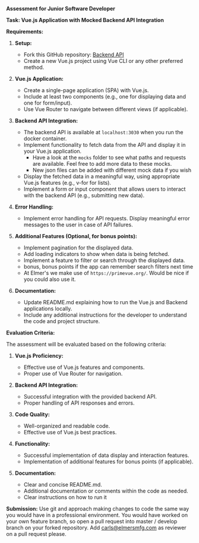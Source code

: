 **Assessment for Junior Software Developer**

**Task: Vue.js Application with Mocked Backend API Integration**

**Requirements:**

1. **Setup:**
    - Fork this GitHub repository: [Backend API](https://github.com/carlsteenkamp/probable-octo-chainsaw.git)
    - Create a new Vue.js project using Vue CLI or any other preferred method.

2. **Vue.js Application:**
    - Create a single-page application (SPA) with Vue.js.
    - Include at least two components (e.g., one for displaying data and one for form/input).
    - Use Vue Router to navigate between different views (if applicable).

3. **Backend API Integration:**
    - The backend API is available at `localhost:3030` when you run the docker container.
    - Implement functionality to fetch data from the API and display it in your Vue.js application. 
      - Have a look at the `mocks` folder to see what paths and requests are available. Feel free to add more data to these mocks.
      - New json files can be added with different mock data if you wish
    - Display the fetched data in a meaningful way, using appropriate Vue.js features (e.g., v-for for lists).
    - Implement a form or input component that allows users to interact with the backend API (e.g., submitting new data).

4. **Error Handling:**
    - Implement error handling for API requests. Display meaningful error messages to the user in case of API failures.

5. **Additional Features (Optional, for bonus points):**
    - Implement pagination for the displayed data.
    - Add loading indicators to show when data is being fetched.
    - Implement a feature to filter or search through the displayed data.
    - bonus, bonus points if the app can remember search filters next time
    - At Elmer's we make use of `https://primevue.org/`. Would be nice if you could also use it.

6. **Documentation:**
    - Update README.md explaining how to run the Vue.js and Backend applications locally.
    - Include any additional instructions for the developer to understand the code and project structure.

**Evaluation Criteria:**

The assessment will be evaluated based on the following criteria:

1. **Vue.js Proficiency:**
    - Effective use of Vue.js features and components.
    - Proper use of Vue Router for navigation.

2. **Backend API Integration:**
    - Successful integration with the provided backend API.
    - Proper handling of API responses and errors.

3. **Code Quality:**
    - Well-organized and readable code.
    - Effective use of Vue.js best practices.

4. **Functionality:**
    - Successful implementation of data display and interaction features.
    - Implementation of additional features for bonus points (if applicable).

5. **Documentation:**
    - Clear and concise README.md.
    - Additional documentation or comments within the code as needed.
    - Clear instructions on how to run it

**Submission:**
Use git and approach making changes to code the same way you would have in a professional environment. 
You would have worked on your own feature branch, so open a pull request into master / develop branch on your forked repository.
Add carls@elmersmfg.com as reviewer on a pull request please.
